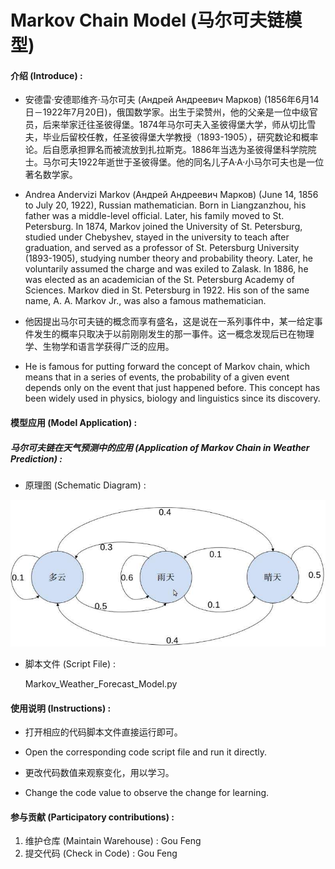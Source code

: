 # Markov Chain Model (马尔可夫链模型)

#### 介绍 (Introduce) :

* 安德雷·安德耶维齐·马尔可夫 (Андрей Андреевич Марков) (1856年6月14日－1922年7月20日)，俄国数学家。出生于梁赞州，他的父亲是一位中级官员，后来举家迁往圣彼得堡。1874年马尔可夫入圣彼得堡大学，师从切比雪夫，毕业后留校任教，任圣彼得堡大学教授（1893-1905），研究数论和概率论。后自愿承担罪名而被流放到扎拉斯克。1886年当选为圣彼得堡科学院院士。马尔可夫1922年逝世于圣彼得堡。他的同名儿子A·A·小马尔可夫也是一位著名数学家。

* Andrea Andervizi Markov (Андрей Андреевич Марков) (June 14, 1856 to July 20, 1922), Russian mathematician. Born in Liangzanzhou, his father was a middle-level official. Later, his family moved to St. Petersburg. In 1874, Markov joined the University of St. Petersburg, studied under Chebyshev, stayed in the university to teach after graduation, and served as a professor of St. Petersburg University (1893-1905), studying number theory and probability theory. Later, he voluntarily assumed the charge and was exiled to Zalask. In 1886, he was elected as an academician of the St. Petersburg Academy of Sciences. Markov died in St. Petersburg in 1922. His son of the same name, A. A. Markov Jr., was also a famous mathematician.

* 他因提出马尔可夫链的概念而享有盛名，这是说在一系列事件中，某一给定事件发生的概率只取决于以前刚刚发生的那一事件。这一概念发现后已在物理学、生物学和语言学获得广泛的应用。

* He is famous for putting forward the concept of Markov chain, which means that in a series of events, the probability of a given event depends only on the event that just happened before. This concept has been widely used in physics, biology and linguistics since its discovery.

#### 模型应用 (Model Application) :

##### 马尔可夫链在天气预测中的应用 (Application of Markov Chain in Weather Prediction) :

* 原理图 (Schematic Diagram) :

![alt Markov Weather Forecast Model](./Image/Markov_Weather_Forecast_Model_2022-10-16.jpeg)

* 脚本文件 (Script File) :

  Markov_Weather_Forecast_Model.py


#### 使用说明 (Instructions) :

* 打开相应的代码脚本文件直接运行即可。
* Open the corresponding code script file and run it directly.

* 更改代码数值来观察变化，用以学习。
* Change the code value to observe the change for learning.

#### 参与贡献 (Participatory contributions) :

1.  维护仓库 (Maintain Warehouse) : Gou Feng
2.  提交代码 (Check in Code) : Gou Feng
